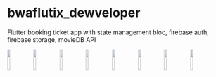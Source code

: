 # bwaflutix_dewveloper

Flutter booking ticket app with state management bloc, firebase auth, firebase storage, movieDB API

<img src="https://user-images.githubusercontent.com/74084664/109916612-8031c600-7ce6-11eb-9345-eae5cd401fdb.jpg" width="11%"></img> <img src="https://user-images.githubusercontent.com/74084664/109916621-84f67a00-7ce6-11eb-86d4-04e7b341bf6a.jpg" width="11%"></img> <img src="https://user-images.githubusercontent.com/74084664/109916648-92abff80-7ce6-11eb-8bd7-bb270195a09a.jpg" width="11%"></img> <img src="https://user-images.githubusercontent.com/74084664/109916651-93449600-7ce6-11eb-81a3-e3fdfe34a9e6.jpg" width="11%"></img> <img src="https://user-images.githubusercontent.com/74084664/109916654-93dd2c80-7ce6-11eb-8850-b6986ce658ba.jpg" width="11%"></img> <img src="https://user-images.githubusercontent.com/74084664/109916658-9475c300-7ce6-11eb-9e52-f2c8cdb189a3.jpg" width="11%"></img> <img src="https://user-images.githubusercontent.com/74084664/109916660-950e5980-7ce6-11eb-9c4f-d5d617e1c457.jpg" width="11%"></img> <img src="https://user-images.githubusercontent.com/74084664/109916662-950e5980-7ce6-11eb-821c-2f24c0eac45f.jpg" width="11%"></img> 

